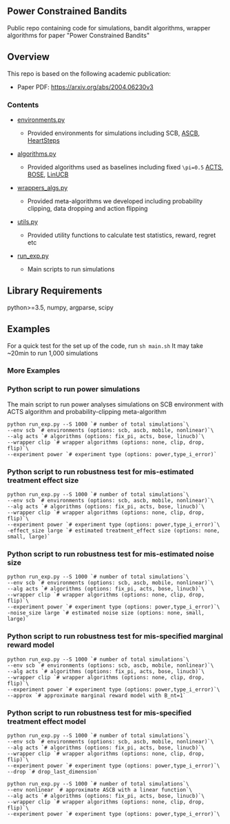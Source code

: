 ## Power Constrained Bandits

Public repo containing code for simulations, bandit algorithms, wrapper algorithms for paper "Power Constrained Bandits"

## Overview

This repo is based on the following academic publication:


* Paper PDF: https://arxiv.org/abs/2004.06230v3

### Contents

* [environments.py](https://github.com/dtak/power-constrained-bandits-public/blob/main/environments.py)
    * Provided environments for simulations including SCB, [ASCB](https://arxiv.org/abs/1803.04204), [HeartSteps](https://www.ncbi.nlm.nih.gov/pmc/articles/PMC4848174/)
  
* [algorithms.py](https://github.com/dtak/power-constrained-bandits-public/blob/main/algorithms.py)
    * Provided algorithms used as baselines including fixed `\pi=0.5` [ACTS](https://arxiv.org/abs/1711.03596), [BOSE](https://arxiv.org/abs/1803.04204), [LinUCB](https://papers.nips.cc/paper/2011/hash/e1d5be1c7f2f456670de3d53c7b54f4a-Abstract.html)
 
* [wrappers_algs.py](https://github.com/dtak/power-constrained-bandits-public/blob/main/wrapper_algs.py)
    * Provided meta-algorithms we developed including probability clipping, data dropping and action flipping

* [utils.py](https://github.com/dtak/power-constrained-bandits-public/blob/main/utils.py)
    * Provided utility functions to calculate test statistics, reward, regret etc

* [run_exp.py](https://github.com/dtak/power-constrained-bandits-public/blob/main/run_exp.py)
    * Main scripts to run simulations

## Library Requirements
python>=3.5, numpy, argparse, scipy

## Examples
For a quick test for the set up of the code, run `sh main.sh`
It may take ~20min to run 1,000 simulations
### More Examples
### Python script to run power simulations
The main script to run power analyses simulations on SCB environment with ACTS algorithm  and probability-clipping meta-algorithm
```
python run_exp.py --S 1000 `# number of total simulations`\
--env scb `# environments (options: scb, ascb, mobile, nonlinear)`\
--alg acts `# algorithms (options: fix_pi, acts, bose, linucb)`\
--wrapper clip `# wrapper algorithms (options: none, clip, drop, flip)`\
--experiment power `# experiment type (options: power,type_i_error)`
```
### Python script to run robustness test for mis-estimated treatment effect size
```
python run_exp.py --S 1000 `# number of total simulations`\
--env scb `# environments (options: scb, ascb, mobile, nonlinear)`\
--alg acts `# algorithms (options: fix_pi, acts, bose, linucb)`\
--wrapper clip `# wrapper algorithms (options: none, clip, drop, flip)`\
--experiment power `# experiment type (options: power,type_i_error)`\
-effect_size large `# estimated treatment_effect size (options: none, small, large)`
```
### Python script to run robustness test for mis-estimated noise size
```
python run_exp.py --S 1000 `# number of total simulations`\
--env scb `# environments (options: scb, ascb, mobile, nonlinear)`\
--alg acts `# algorithms (options: fix_pi, acts, bose, linucb)`\
--wrapper clip `# wrapper algorithms (options: none, clip, drop, flip)`\
--experiment power `# experiment type (options: power,type_i_error)`\
-noise_size large `# estimated noise size (options: none, small, large)`
```
### Python script to run robustness test for mis-specified marginal reward model
```
python run_exp.py --S 1000 `# number of total simulations`\
--env scb `# environments (options: scb, ascb, mobile, nonlinear)`\
--alg acts `# algorithms (options: fix_pi, acts, bose, linucb)`\
--wrapper clip `# wrapper algorithms (options: none, clip, drop, flip)`\
--experiment power `# experiment type (options: power,type_i_error)`\
--approx `# approximate marginal reward model with B_nt=1`
```

### Python script to run robustness test for mis-specified treatment effect model
```
python run_exp.py --S 1000 `# number of total simulations`\
--env scb `# environments (options: scb, ascb, mobile, nonlinear)`\
--alg acts `# algorithms (options: fix_pi, acts, bose, linucb)`\
--wrapper clip `# wrapper algorithms (options: none, clip, drop, flip)`\
--experiment power `# experiment type (options: power,type_i_error)`\
--drop `# drop_last_dimension`
```

```
python run_exp.py --S 1000 `# number of total simulations`\
--env nonlinear `# approximate ASCB with a linear function`\
--alg acts `# algorithms (options: fix_pi, acts, bose, linucb)`\
--wrapper clip `# wrapper algorithms (options: none, clip, drop, flip)`\
--experiment power `# experiment type (options: power,type_i_error)`\
```





